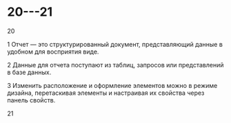 # 20---21


20

1   Отчет — это структурированный документ, представляющий данные в удобном для восприятия виде.

2   Данные для отчета поступают из таблиц, запросов или представлений в базе данных.

3  Изменить расположение и оформление элементов можно в режиме дизайна, перетаскивая элементы и настраивая их свойства через панель свойств.


21


